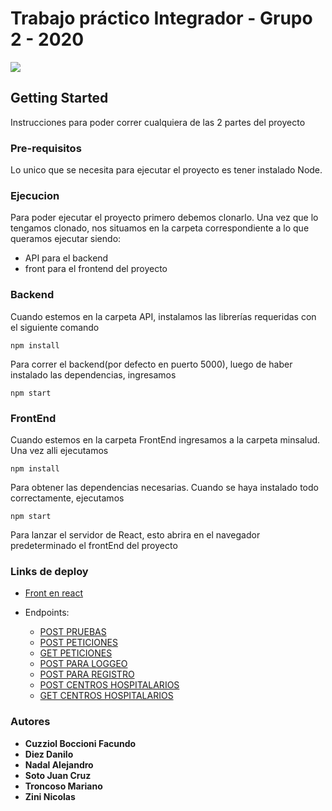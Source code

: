 #  Trabajo práctico Integrador - Grupo 2 - 2020

![](http://chaco.gov.ar/uploads/layout/0745de7c4262729ea422b99c6489bf5c.svg)


## Getting Started
Instrucciones para poder correr cualquiera de las 2 partes del proyecto

### Pre-requisitos
Lo unico que se necesita para ejecutar el proyecto es tener instalado Node.


### Ejecucion
Para poder ejecutar el proyecto primero debemos clonarlo. Una vez que lo tengamos clonado, nos situamos en la carpeta
correspondiente a lo que queramos ejecutar siendo:
* API para el backend
* front para el frontend del proyecto

### Backend
Cuando estemos en la carpeta API, instalamos las librerías requeridas con el siguiente comando
```
npm install
```
Para correr el backend(por defecto en puerto 5000), luego de haber instalado las dependencias, ingresamos
```
npm start
```

### FrontEnd
Cuando estemos en la carpeta FrontEnd ingresamos a la carpeta minsalud. Una vez alli ejecutamos
```
npm install
```
Para obtener las dependencias necesarias. Cuando se haya instalado todo correctamente, ejecutamos

```
npm start
```
Para lanzar el servidor de React, esto abrira en el navegador predeterminado el frontEnd del proyecto

### Links de deploy
* [Front en react](http://fronthealthministry.s3-website-sa-east-1.amazonaws.com/login)

* Endpoints: 

  * [POST PRUEBAS](https://fp7v79j8w6.execute-api.sa-east-1.amazonaws.com/dev/pruebas)
  * [POST PETICIONES](https://fp7v79j8w6.execute-api.sa-east-1.amazonaws.com/dev/peticiones) 
  * [GET PETICIONES](https://fp7v79j8w6.execute-api.sa-east-1.amazonaws.com/dev/peticiones) 
  * [POST PARA LOGGEO](https://fp7v79j8w6.execute-api.sa-east-1.amazonaws.com/dev/login) 
  * [POST PARA REGISTRO](https://fp7v79j8w6.execute-api.sa-east-1.amazonaws.com/dev/register) 
  * [POST CENTROS HOSPITALARIOS](https://fp7v79j8w6.execute-api.sa-east-1.amazonaws.com/dev/CentrosHospitalarios) 
  * [GET CENTROS HOSPITALARIOS](https://fp7v79j8w6.execute-api.sa-east-1.amazonaws.com/dev/CentrosHospitalarios)

### Autores
* **Cuzziol Boccioni Facundo**
* **Diez Danilo**
* **Nadal Alejandro**
* **Soto Juan Cruz**
* **Troncoso Mariano**
* **Zini Nicolas**
